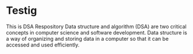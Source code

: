 # Testig
This is DSA Respository
Data structure and algorithm (DSA) are two critical concepts in computer science and software development. Data structure is a way of organizing and storing data in a computer so that it can be accessed and used efficiently.
